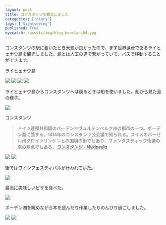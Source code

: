 ```yaml
---
layout: post
title: コンスタンツを観光しました
categories: ['diary']
tags: ['Sightseeing']
published: True
eyecatch: /assets/img/blog_konstanz04.jpg
---
```


コンスタンツの駅に着いたとき天気が良かったので、まず世界遺産であるライヒェナウ島を観光しました。島とは人工の道で繋がっていて、バスで移動することができます。

<p class="injection-center">ライヒェナウ島</p>

<img src="/assets/img/blog_konstanz01.jpg" class="image-on-frame image-fade">

<img src="/assets/img/blog_konstanz02.jpg" class="image-on-frame image-fade">

<img src="/assets/img/blog_konstanz03.jpg" class="image-on-frame image-fade">

<img src="/assets/img/blog_konstanz04.jpg" class="image-on-frame image-fade">

ライヒェナウ島からコンスタンツへは戻るときは船を使いました。船から見た島の様子。

<img src="/assets/img/blog_konstanz05.jpg" class="image-on-frame image-fade">

<p class="injection-center">コンスタンツ</p>

> ドイツ連邦共和国のバーデン＝ヴュルテンベルク州の都市の一つ。ボーデン湖に面する。1414年のコンスタンツ公会議で知られる。スイスのバーゼル州クロイツリンゲンとの国境の街でもあり、ファンタスティック街道の南の基点でもある。<cite>[コンスタンツ - Wikipedia](https://ja.wikipedia.org/wiki/%E3%82%B3%E3%83%B3%E3%82%B9%E3%82%BF%E3%83%B3%E3%83%84)</cite>

<img src="/assets/img/blog_konstanz06.jpg" class="image-on-frame image-fade">

<img src="/assets/img/blog_konstanz07.jpg" class="image-on-frame image-fade">

街ではワインフェスティバルが行われていた。

<img src="/assets/img/blog_konstanz08.jpg" class="image-on-frame image-fade">

最高に美味しいピザを食べた。

<img src="/assets/img/blog_konstanz09.jpg" class="image-on-frame image-fade">

ボーデン湖を眺めながら本を読んだり作業したりのんびり過ごしました。

<img src="/assets/img/blog_konstanz10.jpg" class="image-on-frame image-fade">

<img src="/assets/img/blog_konstanz11.jpg" class="image-on-frame image-fade">